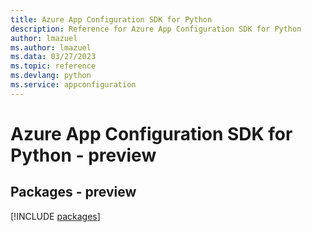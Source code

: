 ```yaml
---
title: Azure App Configuration SDK for Python
description: Reference for Azure App Configuration SDK for Python
author: lmazuel
ms.author: lmazuel
ms.data: 03/27/2023
ms.topic: reference
ms.devlang: python
ms.service: appconfiguration
---
```

# Azure App Configuration SDK for Python - preview
## Packages - preview
[!INCLUDE [packages](app-configuration-index.md)]
